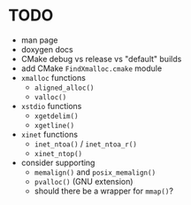 # TODO

- man page
- doxygen docs
- CMake debug vs release vs "default" builds
- add CMake `FindXmalloc.cmake` module
- `xmalloc` functions
  - `aligned_alloc()`
  - `valloc()`
- `xstdio` functions
  - `xgetdelim()`
  - `xgetline()`
- `xinet` functions
  - `inet_ntoa()` / `inet_ntoa_r()` 
  - `xinet_ntop()`
- consider supporting
  - `memalign()` and `posix_memalign()`
  - `pvalloc()` (GNU extension)
  - should there be a wrapper for `mmap()`?
